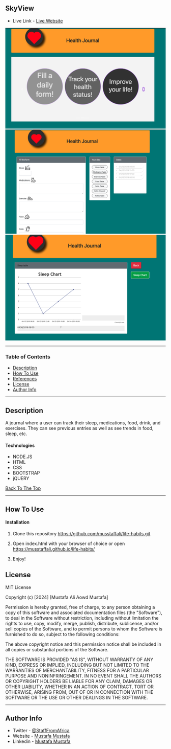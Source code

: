 ## SkyView

- Live Link - [Live Website](https://youthful-williams-e2da2e.netlify.app)

![](img/screen1.png)
![](img/screen2.png)
![](img/screen3.png)


---

### Table of Contents
<!-- You're sections headers will be used to reference location of destination. -->

- [Description](#description)
- [How To Use](#how-to-use)
- [References](#references)
- [License](#license)
- [Author Info](#author-info)

---

## Description

A journal where a user can track their sleep, medications, food, drink, and exercises. They can see previous entries as well as see trends in food, sleep, etc.


#### Technologies

- NODE.JS
- HTML
- CSS
- BOOTSTRAP
- jQUERY

[Back To The Top](#read-me-template)

---

## How To Use

#### Installation

1. Clone this repository https://github.com/musstaffali/life-habits.git


2. Open index.html with your browser of choice or open https://musstaffali.github.io/life-habits/


3. Enjoy!


## License

MIT License

Copyright (c) [2024] [Mustafa Ali Aowd Mustafa]

Permission is hereby granted, free of charge, to any person obtaining a copy
of this software and associated documentation files (the "Software"), to deal
in the Software without restriction, including without limitation the rights
to use, copy, modify, merge, publish, distribute, sublicense, and/or sell
copies of the Software, and to permit persons to whom the Software is
furnished to do so, subject to the following conditions:

The above copyright notice and this permission notice shall be included in all
copies or substantial portions of the Software.

THE SOFTWARE IS PROVIDED "AS IS", WITHOUT WARRANTY OF ANY KIND, EXPRESS OR
IMPLIED, INCLUDING BUT NOT LIMITED TO THE WARRANTIES OF MERCHANTABILITY,
FITNESS FOR A PARTICULAR PURPOSE AND NONINFRINGEMENT. IN NO EVENT SHALL THE
AUTHORS OR COPYRIGHT HOLDERS BE LIABLE FOR ANY CLAIM, DAMAGES OR OTHER
LIABILITY, WHETHER IN AN ACTION OF CONTRACT, TORT OR OTHERWISE, ARISING FROM,
OUT OF OR IN CONNECTION WITH THE SOFTWARE OR THE USE OR OTHER DEALINGS IN THE
SOFTWARE.


---

## Author Info

- Twitter - [@StaffFromAfrica](https://twitter.com/StaffFromAfrica)
- Website - [Mustafa Mustafa](https://mumustafam.com)
- Linkedin - [Mustafa Mustafa](https://www.linkedin.com/in/mustafa-inc/)


